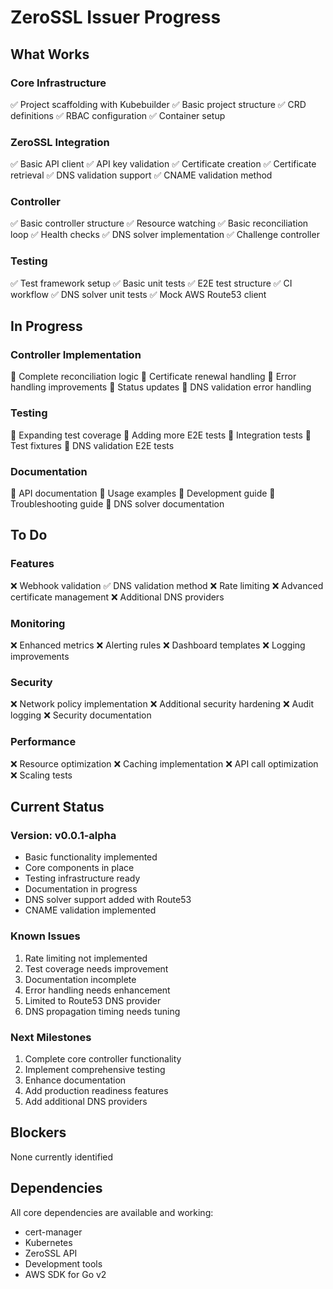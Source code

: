 # ZeroSSL Issuer Progress

## What Works

### Core Infrastructure
✅ Project scaffolding with Kubebuilder
✅ Basic project structure
✅ CRD definitions
✅ RBAC configuration
✅ Container setup

### ZeroSSL Integration
✅ Basic API client
✅ API key validation
✅ Certificate creation
✅ Certificate retrieval
✅ DNS validation support
✅ CNAME validation method

### Controller
✅ Basic controller structure
✅ Resource watching
✅ Basic reconciliation loop
✅ Health checks
✅ DNS solver implementation
✅ Challenge controller

### Testing
✅ Test framework setup
✅ Basic unit tests
✅ E2E test structure
✅ CI workflow
✅ DNS solver unit tests
✅ Mock AWS Route53 client

## In Progress

### Controller Implementation
🔄 Complete reconciliation logic
🔄 Certificate renewal handling
🔄 Error handling improvements
🔄 Status updates
🔄 DNS validation error handling

### Testing
🔄 Expanding test coverage
🔄 Adding more E2E tests
🔄 Integration tests
🔄 Test fixtures
🔄 DNS validation E2E tests

### Documentation
🔄 API documentation
🔄 Usage examples
🔄 Development guide
🔄 Troubleshooting guide
🔄 DNS solver documentation

## To Do

### Features
❌ Webhook validation
✅ DNS validation method
❌ Rate limiting
❌ Advanced certificate management
❌ Additional DNS providers

### Monitoring
❌ Enhanced metrics
❌ Alerting rules
❌ Dashboard templates
❌ Logging improvements

### Security
❌ Network policy implementation
❌ Additional security hardening
❌ Audit logging
❌ Security documentation

### Performance
❌ Resource optimization
❌ Caching implementation
❌ API call optimization
❌ Scaling tests

## Current Status

### Version: v0.0.1-alpha
- Basic functionality implemented
- Core components in place
- Testing infrastructure ready
- Documentation in progress
- DNS solver support added with Route53
- CNAME validation implemented

### Known Issues
1. Rate limiting not implemented
2. Test coverage needs improvement
3. Documentation incomplete
4. Error handling needs enhancement
5. Limited to Route53 DNS provider
6. DNS propagation timing needs tuning

### Next Milestones
1. Complete core controller functionality
2. Implement comprehensive testing
3. Enhance documentation
4. Add production readiness features
5. Add additional DNS providers

## Blockers
None currently identified

## Dependencies
All core dependencies are available and working:
- cert-manager
- Kubernetes
- ZeroSSL API
- Development tools
- AWS SDK for Go v2 